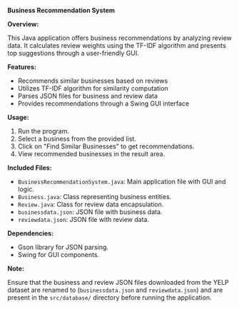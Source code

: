 **Business Recommendation System**

**Overview:**

This Java application offers business recommendations by analyzing review data. It calculates review weights using the TF-IDF algorithm and presents top suggestions through a user-friendly GUI.

**Features:**
- Recommends similar businesses based on reviews
- Utilizes TF-IDF algorithm for similarity computation
- Parses JSON files for business and review data
- Provides recommendations through a Swing GUI interface

**Usage:**

1. Run the program.
2. Select a business from the provided list.
3. Click on "Find Similar Businesses" to get recommendations.
4. View recommended businesses in the result area.

**Included Files:**

- `BusinessRecommendationSystem.java`: Main application file with GUI and logic.
- `Business.java`: Class representing business entities.
- `Review.java`: Class for review data encapsulation.
- `businessdata.json`: JSON file with business data.
- `reviewdata.json`: JSON file with review data.

**Dependencies:**

- Gson library for JSON parsing.
- Swing for GUI components.

**Note:**

Ensure that the business and review JSON files downloaded from the YELP dataset are renamed to (`businessdata.json` and `reviewdata.json`) and are present in the `src/database/` directory before running the application.
